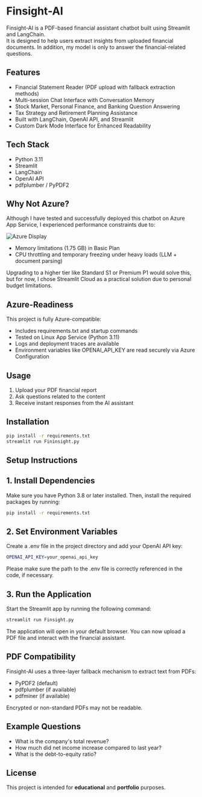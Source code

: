 # Finsight-AI

Finsight-AI is a PDF-based financial assistant chatbot built using Streamlit and LangChain.  
It is designed to help users extract insights from uploaded financial documents. In addition, 
my model is only to answer the financial-related questions. 

## Features

- Financial Statement Reader (PDF upload with fallback extraction methods)
- Multi-session Chat Interface with Conversation Memory
- Stock Market, Personal Finance, and Banking Question Answering
- Tax Strategy and Retirement Planning Assistance
- Built with LangChain, OpenAI API, and Streamlit
- Custom Dark Mode Interface for Enhanced Readability

## Tech Stack

- Python 3.11
- Streamlit
- LangChain
- OpenAI API
- pdfplumber / PyPDF2

## Why Not Azure?
Although I have tested and successfully deployed this chatbot on Azure App Service, I experienced performance constraints due to:

![Azure Display](Azure%20Display%.png)

- Memory limitations (1.75 GB) in Basic Plan
- CPU throttling and temporary freezing under heavy loads (LLM + document parsing)

Upgrading to a higher tier like Standard S1 or Premium P1 would solve this, but for now, I chose Streamlit Cloud as a practical solution due to personal budget limitations.

## Azure-Readiness
This project is fully Azure-compatible:

- Includes requirements.txt and startup commands
- Tested on Linux App Service (Python 3.11)
- Logs and deployment traces are available
- Environment variables like OPENAI_API_KEY are read securely via Azure Configuration

## Usage

1. Upload your PDF financial report
2. Ask questions related to the content
3. Receive instant responses from the AI assistant

## Installation

```bash
pip install -r requirements.txt
streamlit run Fininsight.py
```

## Setup Instructions

## 1. Install Dependencies

Make sure you have Python 3.8 or later installed. Then, install the required packages by running:

```bash
pip install -r requirements.txt
```

## 2. Set Environment Variables

Create a .env file in the project directory and add your OpenAI API key:

```bash
OPENAI_API_KEY=your_openai_api_key
```

Please make sure the path to the .env file is correctly referenced in the code, if necessary.

## 3. Run the Application
Start the Streamlit app by running the following command:

```bash
streamlit run Finsight.py
```

The application will open in your default browser. You can now upload a PDF file and interact with the financial assistant.

## PDF Compatibility

Finsight-AI uses a three-layer fallback mechanism to extract text from PDFs:

- PyPDF2 (default)
- pdfplumber (if available)
- pdfminer (if available)

Encrypted or non-standard PDFs may not be readable.

## Example Questions

- What is the company's total revenue?
- How much did net income increase compared to last year?
- What is the debt-to-equity ratio?

## License
This project is intended for **educational** and **portfolio** purposes.
